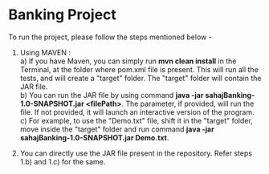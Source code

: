 # Banking Project

To run the project, please follow the steps mentioned below -

1. Using MAVEN : <br>
  a) If you have Maven, you can simply run **mvn clean install** in the Terminal, at the folder where pom.xml file is present. This will run all the tests, and will create a "target" folder. The "target" folder will contain the JAR file. <br>
  b) You can run the JAR file by using command **java -jar sahajBanking-1.0-SNAPSHOT.jar \<filePath\>**. The <fileName> parameter, if provided, will run the file. If not provided, it will launch an interactive version of the program. <br>
  c) For example, to use the "Demo.txt" file, shift it in the "target" folder, move inside the "target" folder and run command **java -jar sahajBanking-1.0-SNAPSHOT.jar Demo.txt**.
 
 2. You can directly use the JAR file present in the repository. Refer steps 1.b) and 1.c) for the same.
